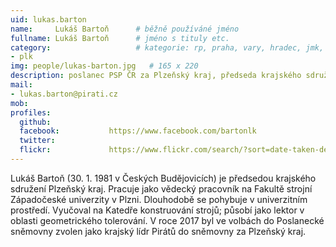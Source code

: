 ```yaml
---
uid: lukas.barton
name:     Lukáš Bartoň  	# běžně používáné jméno
fullname: Lukáš Bartoň  	# jméno s tituly etc.
category:                 	# kategorie: rp, praha, vary, hradec, jmk, senat
- plk
img: people/lukas-barton.jpg   # 165 x 220
description: poslanec PSP ČR za Plzeňský kraj, předseda krajského sdružení Plzeňský kraj            	# kratký popis, max 160 znaků
mail:
- lukas.barton@pirati.cz
mob:			  
profiles:
  github:                 
  facebook: 		  https://www.facebook.com/bartonlk
  twitter: 		  
  flickr:     		  https://www.flickr.com/search/?sort=date-taken-desc&advanced=1&text=luk%C3%A1%C5%A1%20barto%C5%88
---
```


Lukáš Bartoň (30. 1. 1981 v Českých Budějovicích) je předsedou krajského sdružení Plzeňský kraj. Pracuje jako vědecký pracovník na Fakultě strojní Západočeské univerzity v Plzni. Dlouhodobě se pohybuje v univerzitním prostředí. Vyučoval na Katedře konstruování strojů; působí jako lektor v oblasti geometrického tolerování. V roce 2017 byl ve volbách do Poslanecké sněmovny zvolen jako krajský lídr Pirátů do sněmovny za Plzeňský kraj.

